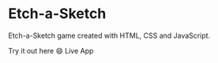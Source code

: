 # Etch-a-Sketch
Etch-a-Sketch game created with HTML, CSS and JavaScript.

Try it out here 😄 
Live App

